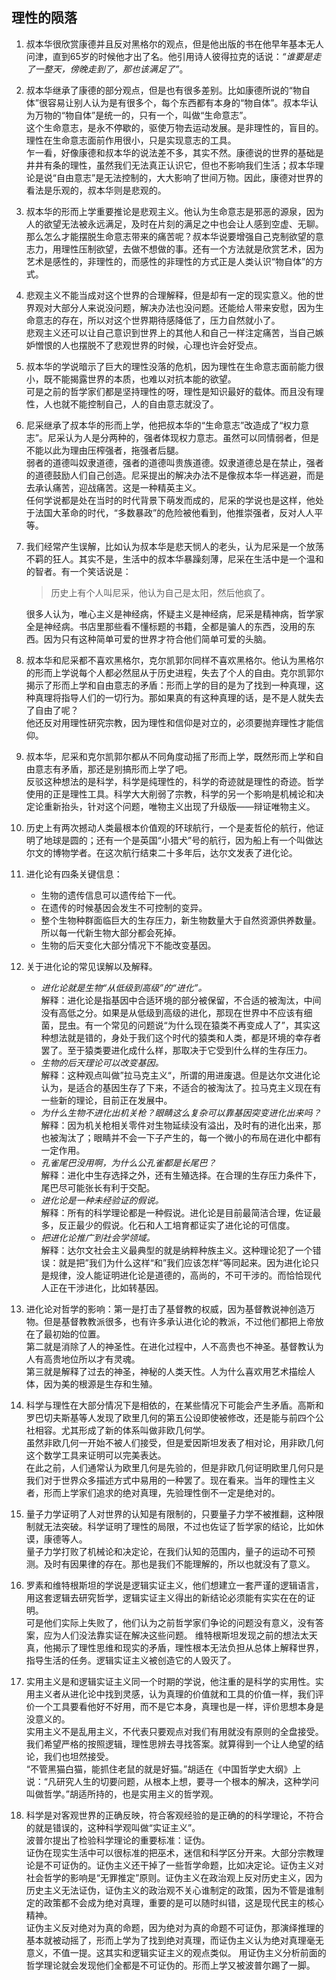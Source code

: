 ## 理性的陨落
1. 叔本华很欣赏康德并且反对黑格尔的观点，但是他出版的书在他早年基本无人问津，直到65岁的时候他才出了名。他引用诗人彼得拉克的话说：*“谁要是走了一整天，傍晚走到了，那也该满足了”*。
2. 叔本华继承了康德的部分观点，但是也有很多差别。比如康德所说的“物自体”很容易让别人认为是有很多个，每个东西都有本身的“物自体”。叔本华认为万物的“物自体”是统一的，只有一个，叫做“生命意志”。  
   这个生命意志，是永不停歇的，驱使万物去运动发展。是非理性的，盲目的。理性在生命意志面前作用很小，只是实现意志的工具。  
   乍一看，好像康德和叔本华的说法差不多，其实不然。康德说的世界的基础是井井有条的理性，虽然我们无法真正认识它，但也不影响我们生活；叔本华理论是说“自由意志”是无法控制的，大大影响了世间万物。因此，康德对世界的看法是乐观的，叔本华则是悲观的。
3. 叔本华的形而上学重要推论是悲观主义。他认为生命意志是邪恶的源泉，因为人的欲望无法被永远满足，及时在片刻的满足之中也会让人感到空虚、无聊。   
   那么怎么才能摆脱生命意志带来的痛苦呢？叔本华说要增强自己克制欲望的意志力，用理性压制欲望，去做不想做的事。还有一个方法就是欣赏艺术，因为艺术是感性的，非理性的，而感性的非理性的方式正是人类认识“物自体”的方式。
4. 悲观主义不能当成对这个世界的合理解释，但是却有一定的现实意义。他的世界观对大部分人来说没问题，解决办法也没问题。还能给人带来安慰，因为生命意志的存在，所以对这个世界期待感降低了，压力自然就小了。  
   悲观主义还可以让自己意识到世界上的其他人和自己一样注定痛苦，当自己嫉妒憎恨的人也摆脱不了悲观世界的时候，心理也许会好受点。
5. 叔本华的学说暗示了巨大的理性没落的危机，因为理性在生命意志面前能力很小，既不能揭露世界的本质，也难以对抗本能的欲望。  
   可是之前的哲学家们都是坚持理性的呀，理性是知识最好的载体。而且没有理性，人也就不能控制自己，人的自由意志就没了。  
6.  尼采继承了叔本华的形而上学，他把叔本华的“生命意志”改造成了“权力意志”。尼采认为人是分两种的，强者体现权力意志。虽然可以同情弱者，但是不能以此为理由压榨强者，拖强者后腿。   
	弱者的道德叫奴隶道德，强者的道德叫贵族道德。奴隶道德总是在禁止，强者的道德鼓励人们自己创造。尼采提出的解决办法不是像叔本华一样逃避，而是去承认痛苦，迎战痛苦。这是一种精英主义。   
	任何学说都是处在当时的时代背景下萌发而成的，尼采的学说也是这样，他处于法国大革命的时代，“多数暴政”的危险被他看到，他推崇强者，反对人人平等。
7.  我们经常产生误解，比如认为叔本华是悲天悯人的老头，认为尼采是一个放荡不羁的狂人。其实不是，生活中的叔本华暴躁刻薄，尼采在生活中是一个温和的智者。有一个笑话说是：  
 	> 历史上有个人叫尼采，他认为自己是太阳，然后他疯了。   
 	
 	很多人认为，唯心主义是神经病，怀疑主义是神经病，尼采是精神病，哲学家全是神经病。书店里那些看不懂标题的书籍，全都是骗人的东西，没用的东西。因为只有这种简单可爱的世界才符合他们简单可爱的头脑。
8. 叔本华和尼采都不喜欢黑格尔，克尔凯郭尔同样不喜欢黑格尔。他认为黑格尔的形而上学说每个人都必然屈从于历史进程，失去了个人的自由。克尔凯郭尔揭示了形而上学和自由意志的矛盾：形而上学的目的是为了找到一种真理，这种真理将指导人们的一切行为。那如果真的有这种真理的话，是不是人就失去了自由了呢？  
   他还反对用理性研究宗教，因为理性和信仰是对立的，必须要抛弃理性才能信仰。
9.   叔本华，尼采和克尔凯郭尔都从不同角度动摇了形而上学，既然形而上学和自由意志有矛盾，那还是别搞形而上学了吧。   
	反驳这种想法的是科学，科学是纯理性的，科学的奇迹就是理性的奇迹。哲学使用的正是理性工具。科学大大削弱了宗教，科学的另一个影响是机械论和决定论重新抬头，针对这个问题，唯物主义出现了升级版——辩证唯物主义。
10. 历史上有两次撼动人类最根本价值观的环球航行，一个是麦哲伦的航行，他证明了地球是圆的；还有一个是英国“小猎犬”号的航行，因为船上有一个叫做达尔文的博物学者。在这次航行结束二十多年后，达尔文发表了进化论。
11. 进化论有四条关键信息：
	+ 生物的遗传信息可以遗传给下一代。
	+ 在遗传的时候基因会发生不可控制的变异。
	+ 整个生物种群面临巨大的生存压力，新生物数量大于自然资源供养数量。所以每一代新生物大部分都会死掉。
	+ 生物的后天变化大部分情况下不能改变基因。
12. 关于进化论的常见误解以及解释。
	+ *进化论就是生物“从低级到高级”的“进化”。*    
	解释：进化论是指基因中合适环境的部分被保留，不合适的被淘汰，中间没有高低之分。如果是从低级到高级的进化，那现在世界中不应该有细菌，昆虫。有一个常见的问题说“为什么现在猿类不再变成人了”，其实这种想法就是错的，身处于我们这个时代的猿类和人类，都是环境的幸存者罢了。至于猿类要进化成什么样，那取决于它受到什么样的生存压力。
	+ *生物的后天理论可以改变基因。*   
	解释：这种观点叫做”拉马克主义“，所谓的用进废退。但是达尔文进化论认为，是适合的基因生存了下来，不适合的被淘汰了。拉马克主义现在有一些新的理论，目前正在发展中。
	+ *为什么生物不进化出机关枪？眼睛这么复杂可以靠基因突变进化出来吗？*    
	解释：因为机关枪相关零件对生物延续没有溢出，及时有的进化出来，那也被淘汰了；眼睛并不会一下子产生的，每一个微小的布局在进化中都有一定作用。
	+ *孔雀尾巴没用啊，为什么公孔雀都是长尾巴？*   
	解释：进化中生存选择之外，还有生殖选择。在合理的生存压力条件下，尾巴尽可能张长有利于交配。
	+ *进化论是一种未经验证的假说。*  
	解释：所有的科学理论都是一种假说。进化论是目前最简洁合理，佐证最多，反正最少的假说。化石和人工培育都证实了进化论的可信度。
	+ *把进化论推广到社会学领域。*    
	解释：达尔文社会主义最典型的就是纳粹种族主义。这种理论犯了一个错误：就是把”我们为什么这样“和”我们应该怎样“等同起来。因为进化论只是规律，没人能证明进化论是道德的，高尚的，不可干涉的。而恰恰现代人正在干涉进化，比如转基因。
13. 进化论对哲学的影响：第一是打击了基督教的权威，因为基督教说神创造万物。但是基督教教派很多，也有许多承认进化论的教派，不过他们都把上帝放在了最初始的位置。     
    第二就是消除了人的神圣性。在进化过程中，人不高贵也不神圣。基督教认为人有高贵地位所以才有灵魂。  
    第三就是解释了过去的神圣，神秘的人类天性。人为什么喜欢用艺术描绘人体，因为美的根源是生存和生殖。
14. 科学与理性在大部分情况下是相依的，在某些情况下可能会产生矛盾。高斯和罗巴切夫斯基等人发现了欧里几何的第五公设即使被修改，还是能与前四个公社相容。尤其形成了新的体系叫做非欧几何学。  
	虽然非欧几何一开始不被人们接受，但是爱因斯坦发表了相对论，用非欧几何这个数学工具来证明可以完美表达。   
	在此之前，人们通常认为欧里几何是先验的，但是非欧几何证明欧里几何只是我们对于世界众多描述方式中易用的一种罢了。现在看来。当年的理性主义者，形而上学家们追求的绝对真理，先验理性倒不一定是绝对的。
15. 量子力学证明了人对世界的认知是有限制的，只要量子力学不被推翻，这种限制就无法突破。科学证明了理性的局限，不过也佐证了哲学家的结论，比如休谟，康德等人。  
	量子力学打败了机械论和决定论，在我们认知的范围内，量子的运动不可预测。及时有因果律的存在。那也是我们不能理解的，所以也就没有了意义。
16. 罗素和维特根斯坦的学说是逻辑实证主义，他们想建立一套严谨的逻辑语言，用这套逻辑去研究哲学，逻辑实证主义得出的新结论必须能有实实在在的证明。   
	可是他们实际上失败了，他们认为之前哲学家们争论的问题没有意义，没有答案，应为人们没法靠实证在解决这些问题。
	维特根斯坦发现之前的想法太天真，他揭示了理性思维和现实的矛盾，理性根本无法负担从总体上解释世界，指导生活的任务。逻辑实证主义被创造它的人毁灭了。
17. 实用主义是和逻辑实证主义同一个时期的学说，他注重的是科学的实用性。实用主义者从进化论中找到灵感，认为真理的价值就和工具的价值一样，我们评价一个工具要看他好不好用，而不是它本身，真理也是一样，评价思想本身是没意义的。   
	实用主义不是乱用主义，不代表只要观点对我们有用就没有原则的全盘接受。我们希望严格的按照逻辑，理性思辨去寻找答案。就算得到一个让人绝望的结论，我们也坦然接受。   
	“不管黑猫白猫，能抓住老鼠的就是好猫。”胡适在《中国哲学史大纲》上说：“凡研究人生的切要问题，从根本上想，要寻一个根本的解决，这种学问叫做哲学。”胡适所持的，也是实用主义的哲学观。
18. 科学是对客观世界的正确反映，符合客观经验的是正确的的科学理论，不符合的就是错误的，这种科学观叫做“实证主义”。   
	波普尔提出了检验科学理论的重要标准：证伪。   
	证伪在现实生活中可以很标准的把巫术，迷信和科学区分开来。大部分宗教理论是不可证伪的。证伪主义还干掉了一些哲学命题，比如决定论。证伪主义对社会哲学的影响是“无罪推定”原则。证伪主义在政治观上反对历史主义，因为历史主义无法证伪，证伪主义的政治观不关心谁制定的政策，因为不管是谁制定的政策都不会成为绝对真理，重要的是可以随时纠错，这是现代民主的核心精神。   
	证伪主义反对绝对为真的命题，因为绝对为真的命题不可证伪，那演绎推理的基本就被动摇了，形而上学为了找到绝对真理，而证伪主义认为绝对真理毫无意义，不值一提。这其实和逻辑实证主义的观点类似。
	用证伪主义分析前面的哲学理论就会发现他们全都是不可证伪的。形而上学又被波普尔踢了一脚。
	

 	
    
